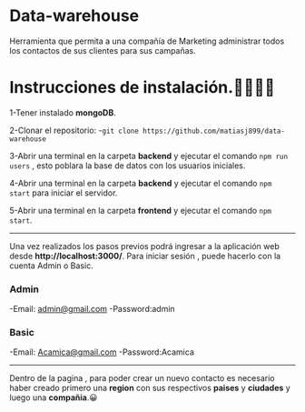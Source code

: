 
# Data-warehouse
Herramienta que permita a una compañía de Marketing administrar todos los contactos de sus clientes para sus campañas.

# Instrucciones de instalación.👨‍💻👩‍💻
1-Tener instalado **mongoDB**. 

2-Clonar el repositorio:
		-`git clone https://github.com/matiasj899/data-warehouse`
		
3-Abrir una terminal en la carpeta **backend**  y ejecutar el comando `npm run users` , esto poblara la base de datos con los usuarios iniciales.

4-Abrir una terminal en la carpeta **backend**  y ejecutar el comando `npm start` para iniciar el servidor. 

5-Abrir una terminal en la carpeta **frontend** y ejecutar el comando `npm start`.

---
 Una vez realizados los pasos previos podrá ingresar a  la aplicación web desde **http://localhost:3000/**.
 Para iniciar sesión , puede hacerlo con la cuenta Admin o Basic.
### Admin
-Email: admin@gmail.com
-Password:admin
### Basic
-Email: Acamica@gmail.com
-Password:Acamica

----
Dentro de la pagina , para poder crear un nuevo contacto es necesario haber creado primero una **region** con sus respectivos **paises** y **ciudades** y luego una **compañia**.😀
